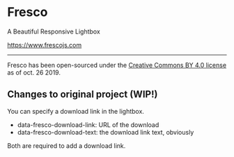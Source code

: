 # Fresco
A Beautiful Responsive Lightbox

https://www.frescojs.com

---

Fresco has been open-sourced under the [Creative Commons BY 4.0 license](https://creativecommons.org/licenses/by/4.0) as of oct. 26 2019.

## Changes to original project (WIP!)

You can specify a download link in the lightbox.

- data-fresco-download-link: URL of the download
- data-fresco-download-text: the download link text, obviously

Both are required to add a download link.
